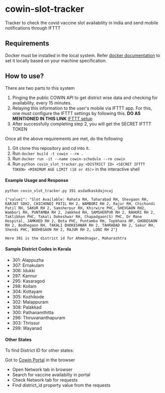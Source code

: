 # cowin-slot-tracker
Tracker to check the covid vaccine slot availability in India and send mobile notifications through IFTTT

## Requirements
Docker must be installed in the local system. Refer [docker documentation](https://docs.docker.com/engine/install/) to set it locally based on your machine specification.

## How to use?
There are two parts to this system
1. Pinging the public COWIN API to get district wise data and checking for availability, every 15 minutes.
2. Relaying this information to the user's mobile via IFTTT app. For this, one must configure the IFTTT settings by following this. **DO AS MENTIONED IN THIS LINK**  [IFTTT setup](https://betterprogramming.pub/how-to-send-push-notifications-to-your-phone-from-any-script-6b70e34748f6)
3. After successfully completing step 2, you will get the SECRET IFTTT TOKEN

Once all the above requirements are met, do the following
1. Git clone this repository and cd into it.
2. Run `docker build -t cowin --rm .`
3. Run `docker run -it --name cowin-schedule --rm cowin`
4. Run `python covin_slot_tracker.py <DISTRICT ID> <SECRET IFTTT TOKEN> <MINIMUM AGE LIMIT (18 or 45)>` in the interactive shell

#### Example Usage and Response
```
python covin_slot_tracker.py 391 asdadkaskdajncaj

{"value1": "Slot Available: Rahata RH, Taharabad RH, Shevgaon RH, KARJAT SDH2, CHICHONDI PATIL RH 2, WAMBORI RH 2, Rajur RH, Chichondi Patil RH, SAKUR RH 2, Samsherpur RH, Khirwire PHC, SHEVGAON RH2, Wambori RH, PUNTAMBA RH 2, Jamkhed RH, SAMSHERPUR RH 2, RAHURI RH 2, Taklibhan PHC, Takali Dokeshwar RH, Chapadgaon(S) PHC, Dr Mane Hospital, JAMKHED RH 2, Bota PHC, Puntamba RH, Topkhana HP, GHODEGAON RH 2, Bodhegaon RH, TAKALI DHOKESHWAR RH 2, TAHRABAD RH 2, Sakur RH, Shendi PHC, BODHEGAON RH 2, RAJUR RH 2, LONI RH 2"}

Here 391 is the district id for Ahmednagar, Maharashtra
```

#### Sample District Codes in Kerala
- 301: Alappuzha
- 307: Ernakulam
- 306: Idukki
- 297: Kannur
- 295: Kasaragod
- 298: Kollam
- 304: Kottayam
- 305: Kozhikode
- 302: Malappuram
- 308: Palakkad
- 300: Pathanamthitta
- 296: Thiruvananthapuram
- 303: Thrissur
- 299: Wayanad

#### Other States
To find District ID for other states:

Got to [Cowin Portal](https://www.cowin.gov.in/home) in the browser
- Open Network tab in browser
- Search for vaccine availabilty in portal
- Check Network tab for requests
- Find district_id property value from the requests
